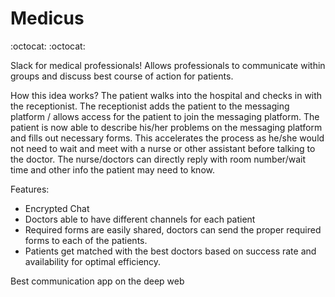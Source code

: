 # Medicus
:octocat: 
:octocat:

Slack for medical professionals! 
Allows professionals to communicate within groups and discuss best course of action for patients.

How this idea works? 
The patient walks into the hospital and checks in with the receptionist. 
The receptionist adds the patient to the messaging platform / allows access for the patient to join the messaging platform. 
The patient is now able to describe his/her problems on the messaging platform and fills out necessary forms. 
This accelerates the process as he/she would not need to wait and meet with a nurse or other assistant before talking to the doctor. The nurse/doctors can directly reply with room number/wait time and other info the patient may need to know. 

Features:
* Encrypted Chat
* Doctors able to have different channels for each patient
* Required forms are easily shared, doctors can send the proper required forms to each of the patients. 
* Patients get matched with the best doctors based on success rate and availability for optimal efficiency.

Best communication app on the deep web
